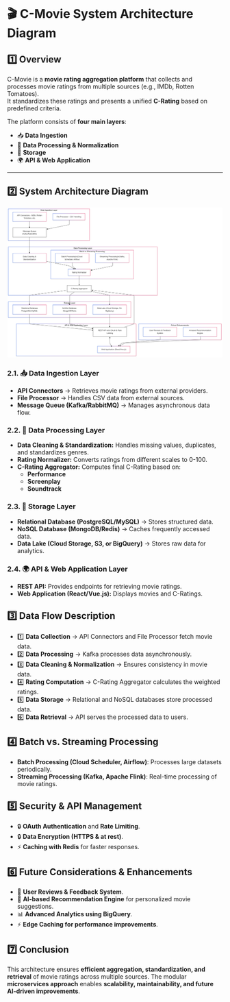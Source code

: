 # 🎬 C-Movie System Architecture Diagram  

## 1️⃣ Overview  
C-Movie is a **movie rating aggregation platform** that collects and processes movie ratings from multiple sources (e.g., IMDb, Rotten Tomatoes).  
It standardizes these ratings and presents a unified **C-Rating** based on predefined criteria.  

The platform consists of **four main layers**:  
- 📥 **Data Ingestion**  
- 🔄 **Data Processing & Normalization**  
- 💾 **Storage**  
- 🌍 **API & Web Application**  

---

## 2️⃣ System Architecture Diagram  
![C-Movie Architecture](c-movie-architecture-diagram.png)

### 2.1. 📥 Data Ingestion Layer
- **API Connectors** → Retrieves movie ratings from external providers.
- **File Processor** → Handles CSV data from external sources.
- **Message Queue (Kafka/RabbitMQ)** → Manages asynchronous data flow.

### 2.2. 🔄 Data Processing Layer
- **Data Cleaning & Standardization:** Handles missing values, duplicates, and standardizes genres.
- **Rating Normalizer:** Converts ratings from different scales to 0-100.
- **C-Rating Aggregator:** Computes final C-Rating based on:
  - **Performance**
  - **Screenplay**
  - **Soundtrack**

### 2.3. 💾 Storage Layer
- **Relational Database (PostgreSQL/MySQL)** → Stores structured data.
- **NoSQL Database (MongoDB/Redis)** → Caches frequently accessed data.
- **Data Lake (Cloud Storage, S3, or BigQuery)** → Stores raw data for analytics.

### 2.4. 🌍 API & Web Application Layer
- **REST API:** Provides endpoints for retrieving movie ratings.
- **Web Application (React/Vue.js):** Displays movies and C-Ratings.
  
## 3️⃣ Data Flow Description
- 1️⃣ **Data Collection** → API Connectors and File Processor fetch movie data.
- 2️⃣ **Data Processing** → Kafka processes data asynchronously.
- 3️⃣ **Data Cleaning & Normalization** → Ensures consistency in movie data.
- 4️⃣ **Rating Computation** → C-Rating Aggregator calculates the weighted ratings.
- 5️⃣ **Data Storage** → Relational and NoSQL databases store processed data.
- 6️⃣ **Data Retrieval** → API serves the processed data to users.

## 4️⃣ Batch vs. Streaming Processing
- **Batch Processing (Cloud Scheduler, Airflow)**: Processes large datasets periodically.
- **Streaming Processing (Kafka, Apache Flink)**: Real-time processing of movie ratings.

## 5️⃣ Security & API Management
- 🔒 **OAuth Authentication** and **Rate Limiting**.
- 🔒 **Data Encryption (HTTPS & at rest)**.
- ⚡ **Caching with Redis** for faster responses.

## 6️⃣ Future Considerations & Enhancements
- 🚀 **User Reviews & Feedback System**.
- 🤖 **AI-based Recommendation Engine** for personalized movie suggestions.
- 📊 **Advanced Analytics using BigQuery**.
- ⚡ **Edge Caching for performance improvements**.

## 7️⃣ Conclusion
This architecture ensures **efficient aggregation, standardization, and retrieval** of movie ratings across multiple sources.
The modular **microservices approach** enables **scalability, maintainability, and future AI-driven improvements**.
